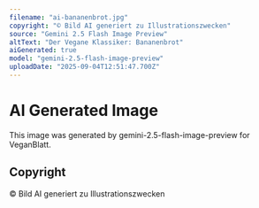 ```yaml
---
filename: "ai-bananenbrot.jpg"
copyright: "© Bild AI generiert zu Illustrationszwecken"
source: "Gemini 2.5 Flash Image Preview"
altText: "Der Vegane Klassiker: Bananenbrot"
aiGenerated: true
model: "gemini-2.5-flash-image-preview"
uploadDate: "2025-09-04T12:51:47.700Z"
---
```


# AI Generated Image

This image was generated by gemini-2.5-flash-image-preview for VeganBlatt.

## Copyright
© Bild AI generiert zu Illustrationszwecken
